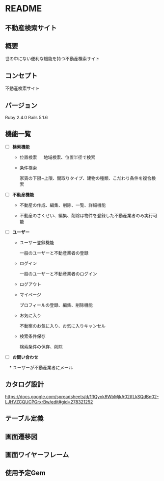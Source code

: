 # README
## 不動産検索サイト
## 概要
世の中にない便利な機能を持つ不動産検索サイト
## コンセプト
不動産検索サイト
## バージョン
Ruby 2.4.0 Rails 5.1.6
## 機能一覧

* [ ] **検索機能**

  * 位置検索
　
    地域検索、位置半径で検索

  * 条件検索
  
    家賃の下限~上限、間取りタイプ、建物の種類、こだわり条件を複合検索
  
* [ ] **不動産機能**

  * 不動産の作成、編集、削除、一覧、詳細機能
  
  * 不動産のさくせい、編集、削除は物件を登録した不動産業者のみ実行可能
  
* [ ] **ユーザー**

  * ユーザー登録機能
  
    一般のユーザーと不動産業者の登録

  * ログイン
  
    一般のユーザーと不動産業者のログイン

  * ログアウト
  
  * マイページ
  
    プロフィールの登録、編集、削除機能

  * お気に入り
  
    不動案のお気に入り、お気に入りキャンセル

  * 検索条件保存
  
    検索条件の保存、削除
  
* [ ] **お問い合わせ** 

　* ユーザーが不動産業者にメール

## カタログ設計
https://docs.google.com/spreadsheets/d/1flQyok8WbMjkA02tfLkSQdBn02-LJHVZCQUCPGrxrBw/edit#gid=278321252
## テーブル定義 

## 画面遷移図

## 画面ワイヤーフレーム

## 使用予定Gem